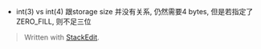 * int(3) vs int(4)
跟storage size 并没有关系, 仍然需要4 bytes, 
但是若指定了ZERO_FILL, 则不足三位


> Written with [StackEdit](https://stackedit.io/).
<!--stackedit_data:
eyJoaXN0b3J5IjpbLTExODkyMjk2MTJdfQ==
-->